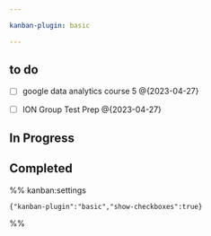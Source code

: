 ```yaml
---

kanban-plugin: basic

---
```


## to do

- [ ] google data analytics course 5 @{2023-04-27}
- [ ] ION Group Test Prep @{2023-04-27}


## In Progress



## Completed





%% kanban:settings
```
{"kanban-plugin":"basic","show-checkboxes":true}
```
%%